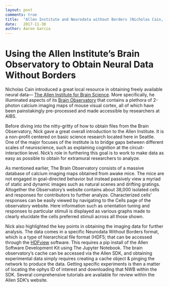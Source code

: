 ```yaml
---
layout: post
comments: true
title:  "Allen Institute and Neurodata without Borders (Nicholas Cain, AIBS)"
date:   2017-11-30
author: Aaron Garcia
---
```


# Using the Allen Institute’s Brain Observatory to Obtain Neural Data Without Borders

Nicholas Cain introduced a great local resource in obtaining freely available neural data— [The Allen Institute for Brain Science](https://alleninstitute.org/). More specifically, he illuminated aspects of its [Brain Observatory](https://www.alleninstitute.org/what-we-do/brain-science/news-press/articles/introducing-allen-brain-observatory) that contains a plethora of 2-photon calcium imaging maps of mouse visual cortex, all of which have been painstakingly pre-processed and made accessible by researchers at AIBS.

Before diving into the nitty-gritty of how to obtain files from the Brain Observatory, Nick gave a great overall introduction to the Allen Institute. It is a non-profit centered on basic science research located here in Seattle. One of the major focuses of the institute is to bridge gaps between different scales of neuroscience, such as explaining cognition at the circuit-interaction level. Nick’s role in furthering this goal is to work to make data as easy as possible to obtain for extramural researchers to analyze.

As mentioned earlier, The Brain Observatory consists of a massive database of calcium imaging maps obtained from awake mice. The mice are not engaged in goal-directed behavior but instead passively view a myriad of static and dynamic images such as natural scenes and drifting gratings. Altogether the Observatory’s website contains about 38,000 isolated cells and responses for contributors to further analyze. Characterized cells’ responses can be easily viewed by navigating to the Cells page of the observatory website. Here information such as orientation tuning and responses to particular stimuli is displayed as various graphs made to clearly elucidate the cells preferred stimuli across all those shown.

Nick also highlighted the key points in obtaining the imaging data for further analysis. The data comes in a specific Neurodata Without Borders format, which is a type of hierarchical file format (HDF5; that can be accessed through the [HDFview](https://support.hdfgroup.org/products/java/hdfview/) software.  This requires a pip install of the Allen Software Development Kit using The Jupyter Notebook. The brain observatory’s cache can be accessed via the Allen SDK, and obtaining experimental data simply requires creating a cache object & pinging the network to produce the data. Getting specific experiments is then a matter of locating the ophys ID of interest and downloading that NWB within the SDK. Several comprehensive tutorials are available for review within the Allen SDK’s website.
